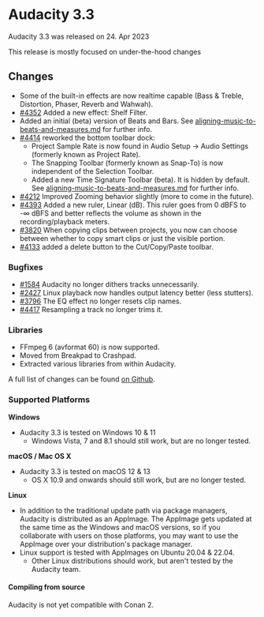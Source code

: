 # Audacity 3.3

Audacity 3.3 was released on 24. Apr 2023

This release is mostly focused on under-the-hood changes

## Changes

* Some of the built-in effects are now realtime capable (Bass & Treble, Distortion, Phaser, Reverb and Wahwah).
* [#4352](https://github.com/audacity/audacity/pull/4352) Added a new effect: Shelf Filter.
* Added an initial (beta) version of Beats and Bars. See [aligning-music-to-beats-and-measures.md](../../music/aligning-music-to-beats-and-measures.md "mention") for further info.&#x20;
* [#4414](https://github.com/audacity/audacity/pull/4414) reworked the bottom toolbar dock:
  * Project Sample Rate is now found in Audio Setup -> Audio Settings (formerly known as Project Rate).
  * The Snapping Toolbar (formerly known as Snap-To) is now independent of the Selection Toolbar.
  * Added a new Time Signature Toolbar (beta). It is hidden by default. See [aligning-music-to-beats-and-measures.md](../../music/aligning-music-to-beats-and-measures.md "mention") for further info.
* [#4212](https://github.com/audacity/audacity/issues/4212) Improved Zooming behavior slightly (more to come in the future).
* [#4393](https://github.com/audacity/audacity/pull/4393) Added a new ruler, Linear (dB). This ruler goes from 0 dBFS to -∞ dBFS and better reflects the volume as shown in the recording/playback meters.
* [#3820](https://github.com/audacity/audacity/issues/3820) When copying clips between projects, you now can choose between whether to copy smart clips or just the visible portion.
* [#4133](https://github.com/audacity/audacity/pull/4133) added a delete button to the Cut/Copy/Paste toolbar.

### Bugfixes

* [#1584](https://github.com/audacity/audacity/issues/1584) Audacity no longer dithers tracks unnecessarily.
* [#2427](https://github.com/audacity/audacity/issues/2427) Linux playback now handles output latency better (less stutters).
* [#3796](https://github.com/audacity/audacity/issues/3796) The EQ effect no longer resets clip names.
* [#4417](https://github.com/audacity/audacity/issues/4417) Resampling a track no longer trims it.

### Libraries

* FFmpeg 6 (avformat 60) is now supported.
* Moved from Breakpad to Crashpad.
* Extracted various libraries from within Audacity.

A full list of changes can be found [on Github](https://github.com/audacity/audacity/milestone/12?closed=1).

### Supported Platforms

**Windows**

* Audacity 3.3 is tested on Windows 10 & 11
  * Windows Vista, 7 and 8.1 should still work, but are no longer tested.

**macOS / Mac OS X**

* Audacity 3.3 is tested on macOS 12 & 13
  * OS X 10.9 and onwards should still work, but are no longer tested.

**Linux**

* In addition to the traditional update path via package managers, Audacity is distributed as an AppImage. The AppImage gets updated at the same time as the Windows and macOS versions, so if you collaborate with users on those platforms, you may want to use the AppImage over your distribution's package manager.
* Linux support is tested with AppImages on Ubuntu 20.04 & 22.04.
  * Other Linux distributions should work, but aren't tested by the Audacity team.

#### Compiling from source

Audacity is not yet compatible with Conan 2.&#x20;
